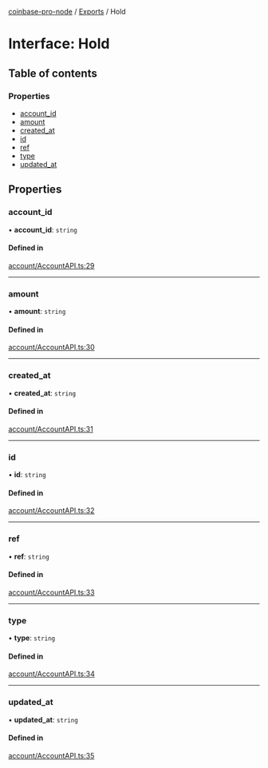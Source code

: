 [coinbase-pro-node](../README.md) / [Exports](../modules.md) / Hold

# Interface: Hold

## Table of contents

### Properties

- [account_id](Hold.md#account_id)
- [amount](Hold.md#amount)
- [created_at](Hold.md#created_at)
- [id](Hold.md#id)
- [ref](Hold.md#ref)
- [type](Hold.md#type)
- [updated_at](Hold.md#updated_at)

## Properties

### account_id

• **account_id**: `string`

#### Defined in

[account/AccountAPI.ts:29](https://github.com/bennycode/coinbase-pro-node/blob/7372d05/src/account/AccountAPI.ts#L29)

---

### amount

• **amount**: `string`

#### Defined in

[account/AccountAPI.ts:30](https://github.com/bennycode/coinbase-pro-node/blob/7372d05/src/account/AccountAPI.ts#L30)

---

### created_at

• **created_at**: `string`

#### Defined in

[account/AccountAPI.ts:31](https://github.com/bennycode/coinbase-pro-node/blob/7372d05/src/account/AccountAPI.ts#L31)

---

### id

• **id**: `string`

#### Defined in

[account/AccountAPI.ts:32](https://github.com/bennycode/coinbase-pro-node/blob/7372d05/src/account/AccountAPI.ts#L32)

---

### ref

• **ref**: `string`

#### Defined in

[account/AccountAPI.ts:33](https://github.com/bennycode/coinbase-pro-node/blob/7372d05/src/account/AccountAPI.ts#L33)

---

### type

• **type**: `string`

#### Defined in

[account/AccountAPI.ts:34](https://github.com/bennycode/coinbase-pro-node/blob/7372d05/src/account/AccountAPI.ts#L34)

---

### updated_at

• **updated_at**: `string`

#### Defined in

[account/AccountAPI.ts:35](https://github.com/bennycode/coinbase-pro-node/blob/7372d05/src/account/AccountAPI.ts#L35)
